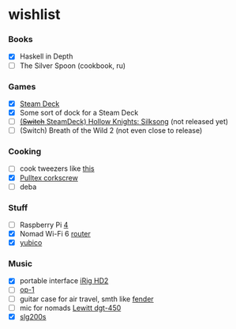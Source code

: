 # wishlist

### Books

- [x] Haskell in Depth
- [ ] The Silver Spoon (cookbook, ru)

### Games

- [x] [Steam Deck](https://store.steampowered.com/steamdeck)
- [x] Some sort of dock for a Steam Deck
- [ ] [(~~Switch~~ SteamDeck) Hollow Knights: Silksong](https://hollowknightsilksong.com/) (not released yet)
- [ ] (Switch) Breath of the Wild 2 (not even close to release)

### Cooking

- [ ] cook tweezers like [this](https://www.amazon.com/Rivoean-Tweezers-Culinary-Stainless-Precision/dp/B0799NTCM3?ref_=fsclp_pl_dp_3)
- [x] [Pulltex corkscrew](https://www.pulltex.com/en/corkscrew/monza-corkscrew.html)
- [ ] deba

### Stuff

- [ ] Raspberry Pi [4](https://www.raspberrypi.com/products/raspberry-pi-4-model-b/) 
- [x] Nomad Wi-Fi 6 [router](https://www.gl-inet.com/products/gl-axt1800/)
- [x] [yubico](https://www.yubico.com/)

### Music

- [x] portable interface [iRig HD2](https://www.ikmultimedia.com/products/irighd2/)
- [ ] [op-1](https://teenage.engineering/products/op-1)
- [ ] guitar case for air travel, smth like [fender](https://www.amazon.co.uk/dp/B01MTSVO2U?linkCode=gs2&tag=musiccritic0a-21)
- [ ] mic for nomads [Lewitt dgt-450](https://www.lewitt-audio.com/microphones/dgt-digital/dgt-450)
- [x] [slg200s](https://europe.yamaha.com/en/products/musical_instruments/guitars_basses/silent_guitar/slg200_series/index.html)
